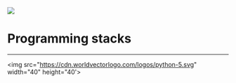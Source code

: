 <img src="https://media.alors-la.center/s/0zy8jsie.png">

# Programming stacks
---

<img src="https://cdn.worldvectorlogo.com/logos/python-5.svg" width="40" height="40'>
